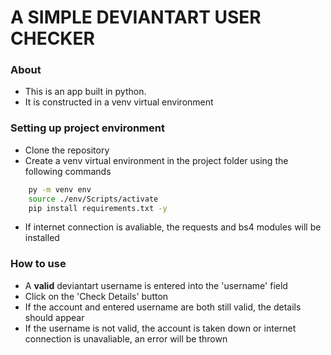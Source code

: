 # A SIMPLE DEVIANTART USER CHECKER

### About
* This is an app built in python.
* It is constructed in a venv virtual environment

### Setting up project environment
* Clone the repository
* Create a venv virtual environment in the project folder using the following commands
```Bash
    py -m venv env
    source ./env/Scripts/activate
    pip install requirements.txt -y
```
* If internet connection is avaliable, the requests and bs4 modules will be installed

### How to use
* A **valid** deviantart username is entered into the 'username' field
* Click on the 'Check Details' button
* If the account and entered username are both still valid, the details should appear
* If the username is not valid, the account is taken down or internet connection is unavaliable, an error will be thrown